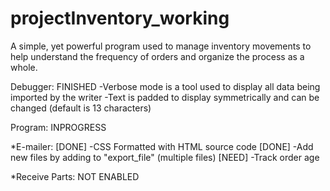 # projectInventory_working

A simple, yet powerful program used to manage inventory movements to help understand the frequency of orders and organize the
process as a whole.


Debugger: FINISHED
-Verbose mode is a tool used to display all data being imported by the writer
-Text is padded to display symmetrically and can be changed (default is 13 characters)

Program: INPROGRESS

*E-mailer:
[DONE]			-CSS Formatted with HTML source code
[DONE]			-Add new files by adding to "export_file" (multiple files)
[NEED]			-Track order age

*Receive Parts: NOT ENABLED